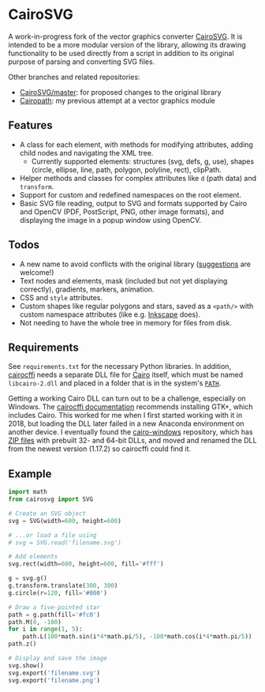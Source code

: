 # CairoSVG
A work-in-progress fork of the vector graphics converter [CairoSVG](https://github.com/Kozea/CairoSVG/). It is intended to be a more modular version of the library, allowing its drawing functionality to be used directly from a script in addition to its original purpose of parsing and converting SVG files.

Other branches and related repositories:
* [CairoSVG/master](https://github.com/SilverCardioid/CairoSVG/tree/master/): for proposed changes to the original library
* [Cairopath](https://github.com/SilverCardioid/cairopath): my previous attempt at a vector graphics module

## Features
* A class for each element, with methods for modifying attributes, adding child nodes and navigating the XML tree.
    * Currently supported elements: structures (svg, defs, g, use), shapes (circle, ellipse, line, path, polygon, polyline, rect), clipPath.
* Helper methods and classes for complex attributes like `d` (path data) and `transform`.
* Support for custom and redefined namespaces on the root element.
* Basic SVG file reading, output to SVG and formats supported by Cairo and OpenCV (PDF, PostScript, PNG, other image formats), and displaying the image in a popup window using OpenCV.

## Todos
* A new name to avoid conflicts with the original library ([suggestions](https://github.com/SilverCardioid/CairoSVG/discussions) are welcome!)
* Text nodes and elements, mask (included but not yet displaying correctly), gradients, markers, animation.
* CSS and `style` attributes.
* Custom shapes like regular polygons and stars, saved as a <code>&lt;path/&gt;</code> with custom namespace attributes (like e.g. [Inkscape](https://inkscape-manuals.readthedocs.io/en/latest/stars-and-polygons.html) does).
* Not needing to have the whole tree in memory for files from disk.

## Requirements
See `requirements.txt` for the necessary Python libraries. In addition, [cairocffi](https://github.com/Kozea/cairocffi) needs a separate DLL file for [Cairo](https://en.wikipedia.org/wiki/Cairo_(graphics)) itself, which must be named `libcairo-2.dll` and placed in a folder that is in the system's [`PATH`](https://en.wikipedia.org/wiki/PATH_(variable)).

Getting a working Cairo DLL can turn out to be a challenge, especially on Windows. The [cairocffi documentation](https://cairocffi.readthedocs.io/en/stable/overview.html#installing-cairo-on-windows) recommends installing GTK+, which includes Cairo. This worked for me when I first started working with it in 2018, but loading the DLL later failed in a new Anaconda environment on another device. I eventually found the [cairo-windows](https://preshing.com/20170529/heres-a-standalone-cairo-dll-for-windows/) repository, which has [ZIP files](https://github.com/preshing/cairo-windows/releases) with prebuilt 32- and 64-bit DLLs, and moved and renamed the DLL from the newest version (1.17.2) so cairocffi could find it.

## Example
```python
import math
from cairosvg import SVG

# Create an SVG object
svg = SVG(width=600, height=600)

# ...or load a file using
# svg = SVG.read('filename.svg')

# Add elements
svg.rect(width=600, height=600, fill='#fff')

g = svg.g()
g.transform.translate(300, 300)
g.circle(r=120, fill='#000')

# Draw a five-pointed star
path = g.path(fill='#fc0')
path.M(0, -100)
for i in range(1, 5):
	path.L(100*math.sin(i*4*math.pi/5), -100*math.cos(i*4*math.pi/5))
path.z()

# Display and save the image
svg.show()
svg.export('filename.svg')
svg.export('filename.png')
```
